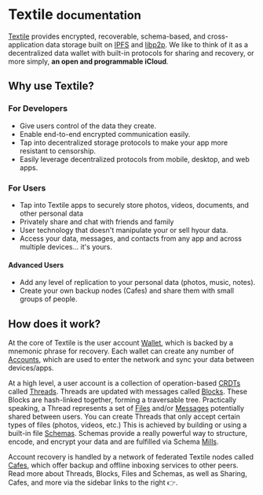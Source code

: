 <h1><i class="fas fa-asterisk" style="color:#ff1c3f"></i> Textile <small>documentation</small></h1>

[Textile](https://www.textile.io) provides encrypted, recoverable, schema-based, and cross-application data storage built on [IPFS](https://github.com/ipfs) and [libp2p](https://github.com/libp2p). We like to think of it as a decentralized data wallet with built-in protocols for sharing and recovery, or more simply, **an open and programmable iCloud**.

## Why use Textile?

### For Developers

- Give users control of the data they create.
- Enable end-to-end encrypted communication easily.
- Tap into decentralized storage protocols to make your app more resistant to censorship.
- Easily leverage decentralized protocols from mobile, desktop, and web apps.

### For Users

- Tap into Textile apps to securely store photos, videos, documents, and other personal data
- Privately share and chat with friends and family
- User technology that doesn't manipulate your or sell hyour data.
- Access your data, messages, and contacts from any app and across multiple devices... it's yours.

#### Advanced Users

- Add any level of replication to your personal data (photos, music, notes).
- Create your own backup nodes (Cafes) and share them with small groups of people.

## How does it work?

At the core of Textile is the user account [Wallet](learn#wallets), which is backed by a mnemonic phrase for recovery. Each wallet can create any number of [Accounts](learn#accounts), which are used to enter the network and sync your data between devices/apps.

At a high level, a user account is a collection of operation-based [CRDTs](https://en.wikipedia.org/wiki/Conflict-free_replicated_data_type) called [Threads](learn#threads). Threads are updated with messages called [Blocks](/learn#blocks). These Blocks are hash-linked together, forming a traversable tree. Practically speaking, a Thread represents a set of [Files](/learn#files) and/or [Messages](/learn#messages) potentially shared between users. You can create Threads that only accept certain types of files (photos, videos, etc.) This is achieved by building or using a built-in file [Schemas](/learn#schemas). Schemas provide a really powerful way to structure, encode, and encrypt your data and are fulfilled via Schema [Mills](/learn#mills).

Account recovery is handled by a network of federated Textile nodes called [Cafes](/learn#cafes), which offer backup and offline inboxing services to other peers. Read more about Threads, Blocks, Files and Schemas, as well as Sharing, Cafes, and more via the sidebar links to the right 👉.